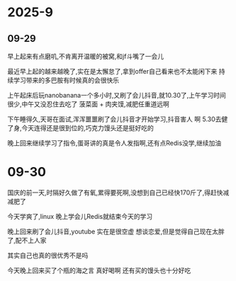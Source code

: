 

# 2025-9

## 09-29

早上起来有点磨叽,不肯离开温暖的被窝,和jf斗嘴了一会儿

最近早上起的越来越晚了,实在是太懈怠了,拿到offer自己看来也不太能闲下来  持续学习带来的多巴胺有时候真的会很快乐

上午起床后玩nanobanana一个多小时,又刷了会儿抖音,就10.30了,上午学习时间很少,中午又没忍住去吃了 菠菜面 + 肉夹馍,减肥任重道远啊

下午睡得久,天哥在面试,浑浑噩噩刷了会儿抖音才开始学习,抖音害人 啊  5.30去健了身,今天连得还是很到位的,巧克力馒头还是挺好吃的

晚上回来继续学习了指令,蛋哥讲的真是令人发指啊,还有点Redis没学,继续加油



# 09-30

国庆的前一天,时隔好久做了有氧,累得要死啊,没想到自己已经快170斤了,得赶快减减肥了

今天学爽了,linux  晚上学会儿Redis就结束今天的学习

晚上回来刷了会儿抖音,youtube  实在是很空虚  想谈恋爱,但是觉得自己现在太胖了,配不上人家

其实自己也真的很优秀不是吗

今天晚上回来买了个瓶的海之言  真好喝啊  还有买的馒头也十分好吃